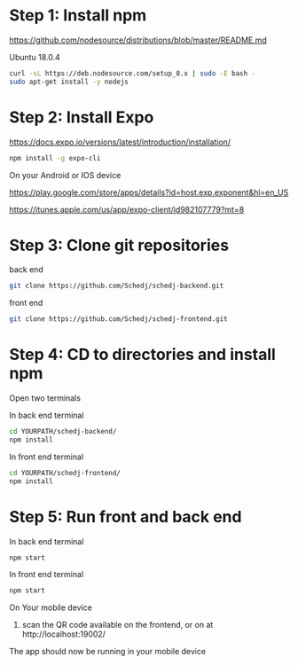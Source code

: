 # Step 1: Install npm

https://github.com/nodesource/distributions/blob/master/README.md

Ubuntu 18.0.4

```sh
curl -sL https://deb.nodesource.com/setup_8.x | sudo -E bash -
sudo apt-get install -y nodejs
```


# Step 2: Install Expo

https://docs.expo.io/versions/latest/introduction/installation/

```sh
npm install -g expo-cli
```

On your Android or IOS device

https://play.google.com/store/apps/details?id=host.exp.exponent&hl=en_US

https://itunes.apple.com/us/app/expo-client/id982107779?mt=8


# Step 3: Clone git repositories

back end

```sh
git clone https://github.com/Schedj/schedj-backend.git
```

front end

```sh
git clone https://github.com/Schedj/schedj-frontend.git
```


# Step 4: CD to directories and install npm

Open two terminals

In back end terminal

```sh
cd YOURPATH/schedj-backend/
npm install
```
In front end terminal

```sh
cd YOURPATH/schedj-frontend/
npm install
```


# Step 5: Run front and back end

In back end terminal
```sh
npm start
```
In front end terminal
```sh
npm start
```

On Your mobile device

1. scan the QR code available on the frontend, or on at http://localhost:19002/

The app should now be running in your mobile device















